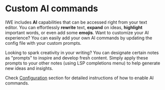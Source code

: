 # Custom AI commands

IWE includes **AI** capabilities that can be accessed right from your text editor. You can effortlessly **rewrite** text, **expand** on ideas, **highlight** important words, or even add some **emojis**. Want to customize your AI experience? You can easily add your own AI commands by updating the config file with your custom prompts.

Looking to spark creativity in your writing? You can designate certain notes as "prompts" to inspire and develop fresh content. Simply apply these prompts to your other notes (using LSP completions menu) to help generate new ideas and insights.

Check [Configuration](configuration.md) section for detailed instructions of how to enable AI commands.
